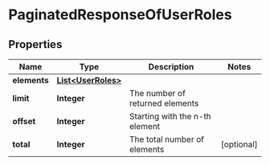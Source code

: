 
# PaginatedResponseOfUserRoles

## Properties
Name | Type | Description | Notes
------------ | ------------- | ------------- | -------------
**elements** | [**List&lt;UserRoles&gt;**](UserRoles.md) |  | 
**limit** | **Integer** | The number of returned elements | 
**offset** | **Integer** | Starting with the n-th element | 
**total** | **Integer** | The total number of elements |  [optional]



